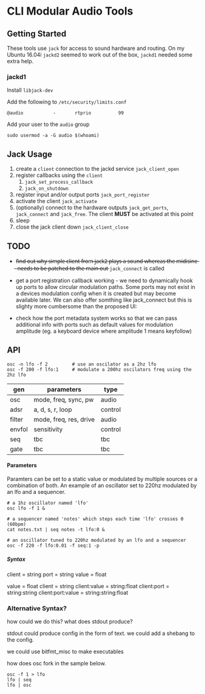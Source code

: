 # CLI Modular Audio Tools

## Getting Started

These tools use `jack` for access to sound hardware and routing. On my Ubuntu 
16.04i `jackd2` seemed to work out of the box, `jackd1` needed some extra help.

### jackd1

Install `libjack-dev`

Add the following to `/etc/security/limits.conf`

```
@audio           -       rtprio          99
```

Add your user to the `audio` group

```
sudo usermod -a -G audio $(whoami)
```

## Jack Usage

1. create a `client` connection to the jackd service `jack_client_open`
2. register callbacks using the `client`
    1. `jack_set_process_callback`
    2. `jack_on_shutdown`
3. register input and/or output ports `jack_port_register`
4. activate the client `jack_activate`
5. (optionally) connect to the hardware outputs `jack_get_ports`,
 `jack_connect` and `jack_free`. The client **MUST** be activated at this point
6. sleep
7. close the jack client down `jack_client_close`

## TODO

* f̶i̶n̶d̶ ̶o̶u̶t̶ ̶w̶h̶y̶ ̶s̶i̶m̶p̶l̶e̶ ̶c̶l̶i̶e̶n̶t̶ ̶f̶r̶o̶m̶ ̶j̶a̶c̶k̶2̶ ̶p̶l̶a̶y̶s̶ ̶a̶ ̶s̶o̶u̶n̶d̶ ̶w̶h̶e̶r̶e̶a̶s̶ ̶t̶h̶e̶ ̶m̶i̶d̶i̶s̶i̶n̶e̶ ̶
n̶e̶e̶d̶s̶ ̶t̶o̶ ̶b̶e̶ ̶p̶a̶t̶c̶h̶e̶d̶ ̶t̶o̶ ̶t̶h̶e̶ ̶m̶a̶i̶n̶ ̶o̶u̶t̶  `jack_connect` is called

* get a port registration callback working - we need to dynamically hook up
ports to allow circular modulation paths. Some ports may not exist in a devices
modulation config when it is created but may become available later. We can also
offer somthing like jack_connect but this is slighty more cumbersome than the
proposed UI:

* check how the port metadata system works so that we can pass additional info 
with ports such as default values for modulation amplitude (eg. a keyboard
device where amplitude 1 means keyfollow)

## API

```
osc -n lfo -f 2         # use an oscilator as a 2hz lfo
osc -f 200 -f lfo:1     # modulate a 200hz oscilators freq using the 2hz lfo
```

| gen    | parameters                   | type    |
|--------|------------------------------|---------|
| osc    | mode, freq, sync, pw         | audio   |
| adsr   | a, d, s, r, loop             | control |
| filter | mode, freq, res, drive       | audio   |
| envfol | sensitivity                  | control |
| seq    | tbc                          | tbc     |
| gate   | tbc                          | tbc     |

#### Parameters

Paramters can be set to a static value or modulated by multiple sources or a
combination of both. An example of an oscillator set to 220hz modulated by an
lfo and a sequencer.

```shell
# a 1hz oscillator named 'lfo'
osc lfo -f 1 &

# a sequencer named 'notes' which steps each time 'lfo' crosses 0 (60bpm)
cat notes.txt | seq notes -t lfo:0 &

# an oscillator tuned to 220hz modulated by an lfo and a sequencer
osc -f 220 -f lfo:0.01 -f seq:1 -p
```

##### Syntax

client              = string
port                = string
value               = float

value               = float
client              = string
client:value        = string:float
client:port         = string:string
client:port:value   = string:string:float


### Alternative Syntax?

how could we do this? what does stdout produce?

stdout could produce config in the form of text. we could add a shebang to the 
config.

we could use bitfmt_misc to make executables

how does osc fork in the sample below.
```
osc -f 1 > lfo
lfo | seq
lfo | osc
```


